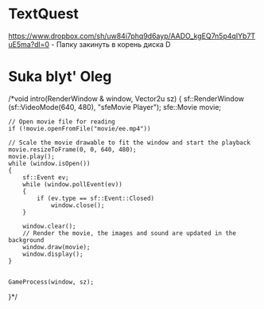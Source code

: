 # TextQuest
https://www.dropbox.com/sh/uw84i7phq9d6ayp/AADO_kgEQ7n5p4qIYb7TuE5ma?dl=0 - Папку закинуть в корень диска D

# Suka blyt' Oleg 
/*void intro(RenderWindow & window, Vector2u sz) {
	sf::RenderWindow (sf::VideoMode(640, 480), "sfeMovie Player");
	sfe::Movie movie;
	

	// Open movie file for reading
	if (!movie.openFromFile("movie/ee.mp4"))

	// Scale the movie drawable to fit the window and start the playback
	movie.resizeToFrame(0, 0, 640, 480);
	movie.play();
	while (window.isOpen())
	{
		sf::Event ev;
		while (window.pollEvent(ev))
		{
			if (ev.type == sf::Event::Closed)
				window.close();
		}

		window.clear();
		// Render the movie, the images and sound are updated in the background
		window.draw(movie);
		window.display();
	}


	GameProcess(window, sz);
}*/
